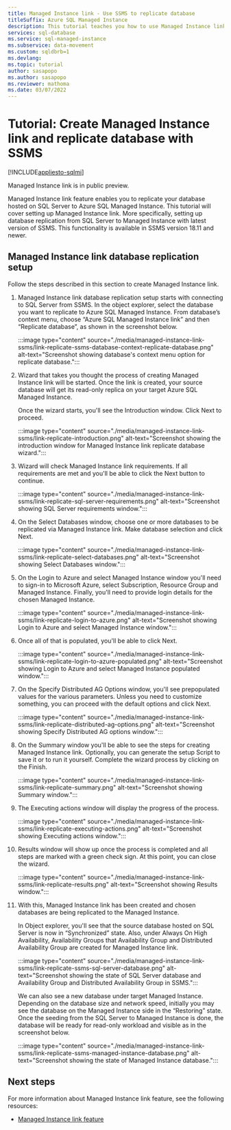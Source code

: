 ```yaml
---
title: Managed Instance link - Use SSMS to replicate database 
titleSuffix: Azure SQL Managed Instance
description: This tutorial teaches you how to use Managed Instance link and SSMS to replicate database from SQL Server to Azure SQL Managed Instance.
services: sql-database
ms.service: sql-managed-instance
ms.subservice: data-movement
ms.custom: sqldbrb=1
ms.devlang: 
ms.topic: tutorial
author: sasapopo
ms.author: sasapopo
ms.reviewer: mathoma
ms.date: 03/07/2022
---
```

# Tutorial: Create Managed Instance link and replicate database with SSMS

[!INCLUDE[appliesto-sqlmi](../includes/appliesto-sqlmi.md)]

Managed Instance link is in public preview.

Managed Instance link feature enables you to replicate your database hosted on SQL Server to Azure SQL Managed Instance. This tutorial will cover setting up Managed Instance link. More specifically, setting up database replication from SQL Server to Managed Instance with latest version of SSMS. This functionality is available in SSMS version 18.11 and newer.

## Managed Instance link database replication setup

Follow the steps described in this section to create Managed Instance link.

1. Managed Instance link database replication setup starts with connecting to SQL Server from SSMS.
    In the object explorer, select the database you want to replicate to Azure SQL Managed Instance. From database’s context menu, choose “Azure SQL Managed Instance link” and then “Replicate database”, as shown in the screenshot below.

    :::image type="content" source="./media/managed-instance-link-ssms/link-replicate-ssms-database-context-replicate-database.png" alt-text="Screenshot showing database's context menu option for replicate database.":::

2. Wizard that takes you thought the process of creating Managed Instance link will be started. Once the link is created, your source database will get its read-only replica on your target Azure SQL Managed Instance.

    Once the wizard starts, you'll see the Introduction window. Click Next to proceed.

    :::image type="content" source="./media/managed-instance-link-ssms/link-replicate-introduction.png" alt-text="Screenshot showing the introduction window for Managed Instance link replicate database wizard.":::

3. Wizard will check Managed Instance link requirements. If all requirements are met and you'll be able to click the Next button to continue.

    :::image type="content" source="./media/managed-instance-link-ssms/link-replicate-sql-server-requirements.png" alt-text="Screenshot showing SQL Server requirements window.":::

4. On the Select Databases window, choose one or more databases to be replicated via Managed Instance link. Make database selection and click Next.

    :::image type="content" source="./media/managed-instance-link-ssms/link-replicate-select-databases.png" alt-text="Screenshot showing Select Databases window.":::

5. On the Login to Azure and select Managed Instance window you'll need to sign-in to Microsoft Azure, select Subscription, Resource Group and Managed Instance. Finally, you'll need to provide login details for the chosen Managed Instance.

    :::image type="content" source="./media/managed-instance-link-ssms/link-replicate-login-to-azure.png" alt-text="Screenshot showing Login to Azure and select Managed Instance window.":::

6. Once all of that is populated, you'll be able to click Next.

    :::image type="content" source="./media/managed-instance-link-ssms/link-replicate-login-to-azure-populated.png" alt-text="Screenshot showing Login to Azure and select Managed Instance populated window.":::

7. On the Specify Distributed AG Options window, you'll see prepopulated values for the various parameters. Unless you need to customize something, you can proceed with the default options and click Next.

    :::image type="content" source="./media/managed-instance-link-ssms/link-replicate-distributed-ag-options.png" alt-text="Screenshot showing Specify Distributed AG options window.":::

8. On the Summary window you'll be able to see the steps for creating Managed Instance link. Optionally, you can generate the setup Script to save it or to run it yourself.
    Complete the wizard process by clicking on the Finish.

    :::image type="content" source="./media/managed-instance-link-ssms/link-replicate-summary.png" alt-text="Screenshot showing Summary window.":::

9. The Executing actions window will display the progress of the process.

    :::image type="content" source="./media/managed-instance-link-ssms/link-replicate-executing-actions.png" alt-text="Screenshot showing Executing actions window.":::

10. Results window will show up once the process is completed and all steps are marked with a green check sign. At this point, you can close the wizard.

    :::image type="content" source="./media/managed-instance-link-ssms/link-replicate-results.png" alt-text="Screenshot showing Results window.":::

11. With this, Managed Instance link has been created and chosen databases are being replicated to the Managed Instance.

    In Object explorer, you'll see that the source database hosted on SQL Server is now in “Synchronized” state. Also, under Always On High Availability, Availability Groups that Availability Group and Distributed Availability Group are created for Managed Instance link.

    :::image type="content" source="./media/managed-instance-link-ssms/link-replicate-ssms-sql-server-database.png" alt-text="Screenshot showing the state of SQL Server database and Availability Group and Distributed Availability Group in SSMS.":::

    We can also see a new database under target Managed Instance. Depending on the database size and network speed, initially you may see the database on the Managed Instance side in the “Restoring” state. Once the seeding from the SQL Server to Managed Instance is done, the database will be ready for read-only workload and visible as in the screenshot below.

    :::image type="content" source="./media/managed-instance-link-ssms/link-replicate-ssms-managed-instance-database.png" alt-text="Screenshot showing the state of Managed Instance database.":::

## Next steps

For more information about Managed Instance link feature, see the following resources:

- [Managed Instance link feature](./link-feature.md)